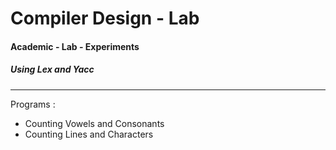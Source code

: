 # Compiler Design - Lab
#### Academic - Lab - Experiments
##### Using Lex and Yacc
<hr>

Programs : 
- Counting Vowels and Consonants
- Counting Lines and Characters
